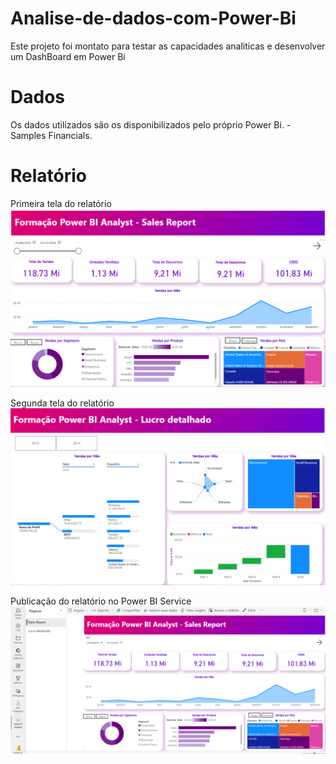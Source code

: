 # Analise-de-dados-com-Power-Bi

Este projeto foi montato para testar as capacidades analiticas e desenvolver um DashBoard em Power Bi


# Dados

Os dados utilizados são os disponibilizados pelo próprio Power Bi. - Samples Financials.

# Relatório
Primeira tela do relatório
![Primeira tela](Tela1.png)


Segunda tela do relatório
![Segunda Tela](Tela2.png)

Publicação do relatório no Power BI Service
![Publicacao](publicacao.png)